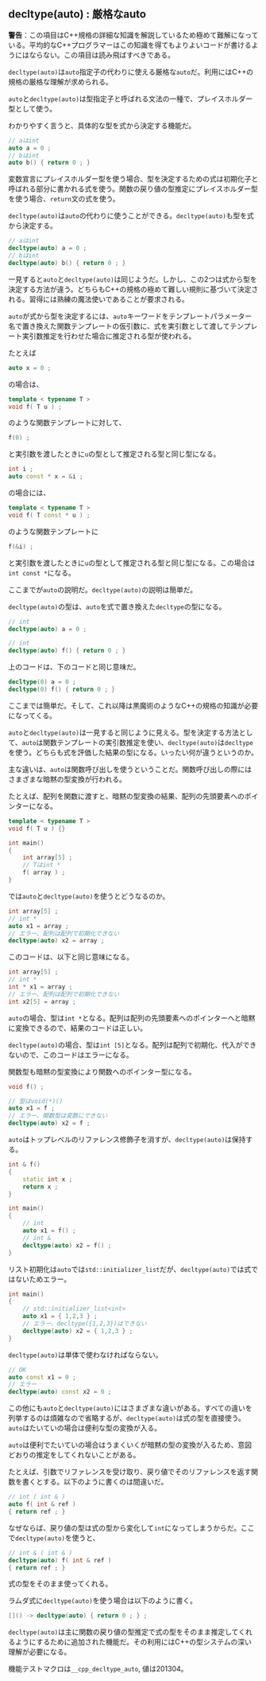 ## decltype(auto) : 厳格なauto

__警告__：この項目はC++規格の詳細な知識を解説しているため極めて難解になっている。平均的なC++プログラマーはこの知識を得てもよりよいコードが書けるようにはならない。この項目は読み飛ばすべきである。

`decltype(auto)`は`auto`指定子の代わりに使える厳格な`auto`だ。利用にはC++の規格の厳格な理解が求められる。

`auto`と`decltype(auto)`は型指定子と呼ばれる文法の一種で、プレイスホルダー型として使う。

わかりやすく言うと、具体的な型を式から決定する機能だ。

~~~cpp
// aはint
auto a = 0 ;
// bはint 
auto b() { return 0 ; } 
~~~

変数宣言にプレイスホルダー型を使う場合、型を決定するための式は初期化子と呼ばれる部分に書かれる式を使う。関数の戻り値の型推定にプレイスホルダー型を使う場合、`return`文の式を使う。

`decltype(auto)`は`auto`の代わりに使うことができる。`decltype(auto)`も型を式から決定する。

~~~cpp
// aはint
decltype(auto) a = 0 ;
// bはint
decltype(auto) b() { return 0 ; }
~~~

一見すると`auto`と`decltype(auto)`は同じようだ。しかし、この2つは式から型を決定する方法が違う。どちらもC++の規格の極めて難しい規則に基づいて決定される。習得には熟練の魔法使いであることが要求される。

`auto`が式から型を決定するには、`auto`キーワードをテンプレートパラメーター名で置き換えた関数テンプレートの仮引数に、式を実引数として渡してテンプレート実引数推定を行わせた場合に推定される型が使われる。

たとえば

~~~c++
auto x = 0 ;
~~~

の場合は、

~~~c++
template < typename T >
void f( T u ) ;
~~~

のような関数テンプレートに対して、

~~~c++
f(0) ;
~~~

と実引数を渡したときに`u`の型として推定される型と同じ型になる。

~~~c++
int i ;
auto const * x = &i ;
~~~

の場合には、

~~~c++
template < typename T >
void f( T const * u ) ;
~~~

のような関数テンプレートに

~~~c++
f(&i) ;
~~~

と実引数を渡したときに`u`の型として推定される型と同じ型になる。この場合は`int const *`になる。

ここまでが`auto`の説明だ。`decltype(auto)`の説明は簡単だ。

`decltype(auto)`の型は、`auto`を式で置き換えた`decltype`の型になる。

~~~c++
// int
decltype(auto) a = 0 ;

// int
decltype(auto) f() { return 0 ; }
~~~

上のコードは、下のコードと同じ意味だ。

~~~c++
decltype(0) a = 0 ;
decltype(0) f() { return 0 ; }
~~~

ここまでは簡単だ。そして、これ以降は黒魔術のようなC++の規格の知識が必要になってくる。

`auto`と`decltype(auto)`は一見すると同じように見える。型を決定する方法として、`auto`は関数テンプレートの実引数推定を使い、`decltype(auto)`は`decltype`を使う。どちらも式を評価した結果の型になる。いったい何が違うというのか。

主な違いは、`auto`は関数呼び出しを使うということだ。関数呼び出しの際にはさまざまな暗黙の型変換が行われる。

たとえば、配列を関数に渡すと、暗黙の型変換の結果、配列の先頭要素へのポインターになる。

~~~cpp
template < typename T >
void f( T u ) {}

int main()
{
    int array[5] ;
    // Tはint *
    f( array ) ;
}
~~~

では`auto`と`decltype(auto)`を使うとどうなるのか。

~~~c++
int array[5] ;
// int *
auto x1 = array ;
// エラー、配列は配列で初期化できない
decltype(auto) x2 = array ;
~~~

このコードは、以下と同じ意味になる。

~~~c++
int array[5] ;
// int *
int * x1 = array ;
// エラー、配列は配列で初期化できない
int x2[5] = array ;
~~~

`auto`の場合、型は`int *`となる。配列は配列の先頭要素へのポインターへと暗黙に変換できるので、結果のコードは正しい。

`decltype(auto)`の場合、型は`int [5]`となる。配列は配列で初期化、代入ができないので、このコードはエラーになる。

関数型も暗黙の型変換により関数へのポインター型になる。

~~~c++
void f() ;

// 型はvoid(*)()
auto x1 = f ;
// エラー、関数型は変数にできない
decltype(auto) x2 = f ;
~~~

`auto`はトップレベルのリファレンス修飾子を消すが、`decltype(auto)`は保持する。

~~~cpp
int & f()
{
    static int x ;
    return x ;
}

int main()
{
    // int
    auto x1 = f() ;
    // int &
    decltype(auto) x2 = f() ;
}
~~~

リスト初期化は`auto`では`std::initializer_list`だが、`decltype(auto)`では式ではないためエラー。

~~~c++
int main()
{
    // std::initializer_list<int>
    auto x1 = { 1,2,3 } ;
    // エラー、decltype({1,2,3})はできない
    decltype(auto) x2 = { 1,2,3 } ;
}
~~~

`decltype(auto)`は単体で使わなければならない。

~~~c++
// OK
auto const x1 = 0 ; 
// エラー
decltype(auto) const x2 = 0 ;
~~~

この他にも`auto`と`decltype(auto)`にはさまざまな違いがある。すべての違いを列挙するのは煩雑なので省略するが、`decltype(auto)`は式の型を直接使う。`auto`はたいていの場合は便利な型の変換が入る。

`auto`は便利でたいていの場合はうまくいくが暗黙の型の変換が入るため、意図どおりの推定をしてくれないことがある。

たとえば、引数でリファレンスを受け取り、戻り値でそのリファレンスを返す関数を書くとする。以下のように書くのは間違いだ。

~~~cpp
// int ( int & )
auto f( int & ref )
{ return ref ; }
~~~

なぜならば、戻り値の型は式の型から変化して`int`になってしまうからだ。ここで`decltype(auto)`を使うと、

~~~cpp
// int & ( int & )
decltype(auto) f( int & ref )
{ return ref ; }
~~~

式の型をそのまま使ってくれる。

ラムダ式に`decltype(auto)`を使う場合は以下のように書く。

~~~c++
[]() -> decltype(auto) { return 0 ; } ;
~~~

`decltype(auto)`は主に関数の戻り値の型推定で式の型をそのまま推定してくれるようにするために追加された機能だ。その利用にはC++の型システムの深い理解が必要になる。

機能テストマクロは`__cpp_decltype_auto`, 値は201304。
